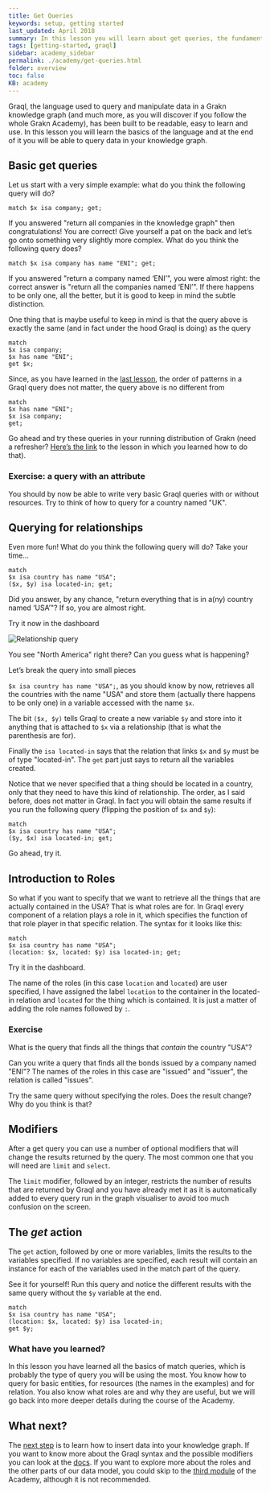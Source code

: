 ```yaml
---
title: Get Queries
keywords: setup, getting started
last_updated: April 2018
summary: In this lesson you will learn about get queries, the fundamental query type used to explore Grakn Knowledge bases
tags: [getting-started, graql]
sidebar: academy_sidebar
permalink: ./academy/get-queries.html
folder: overview
toc: false
KB: academy
---
```


Graql, the language used to query and manipulate data in a Grakn knowledge graph (and much more, as you will discover if you follow the whole Grakn Academy), has been built to be readable, easy to learn and use. In this lesson you will learn the basics of the language and at the end of it you will be able to query data in your knowledge graph.


## Basic get queries

Let us start with a very simple example: what do you think the following query will do?

 `match $x isa company; get;`

If you answered "return all companies in the knowledge graph" then congratulations! You are correct! Give yourself a pat on the back and let’s go onto something very slightly more complex. What do you think the following query does?

`match $x isa company has name "ENI"; get;`

If you answered "return a company named ‘ENI’", you were almost right: the correct answer is "return all the companies named ‘ENI’". If there happens to be only one, all the better, but it is good to keep in mind the subtle distinction.

One thing that is maybe useful to keep in mind is that the query above is exactly the same (and in fact under the hood Graql is doing) as the query


```graql
match
$x isa company;
$x has name "ENI";
get $x;
```

Since, as you have learned in the [last lesson](/academy/graql-intro.html), the order of patterns in a Graql query does not matter, the query above is no different from

```graql
match
$x has name "ENI";
$x isa company;
get;
```

Go ahead and try these queries in your running distribution of Grakn (need a refresher? [Here’s the link](/academy/setup.html) to the lesson in which you learned how to do that).


### Exercise: a query with an attribute
You should by now be able to write very basic Graql queries with or without resources. Try to think of how to query for a country named "UK".


## Querying for relationships
Even more fun! What do you think the following query will do? Take your time…

```graql
match
$x isa country has name "USA";
($x, $y) isa located-in; get;
```

Did you answer, by any chance, "return everything that is in a(ny) country named ‘USA’"? If so, you are almost right.

Try it now in the dashboard

  ![Relationship query](/images/academy/2-graql/relationship-query.png)

You see "North America" right there? Can you guess what is happening?

Let’s break the query into small pieces

`$x isa country has name "USA";`, as you should know by now, retrieves all the countries with the name "USA" and store them (actually there happens to be only one) in a variable accessed with the name `$x`.

The bit `($x, $y)` tells Graql to create a new variable `$y` and store into it anything that is attached to `$x` via a relationship (that is what the parenthesis are for).

Finally the `isa located-in` says that the relation that links `$x` and `$y` must be of type "located-in". The `get` part just says to return all the variables created.

Notice that we never specified that a thing should be located in a country, only that they need to have this kind of relationship. The order, as I said before, does not matter in Graql. In fact you will obtain the same results if you run the following query (flipping the position of `$x` and `$y`):

```graql
match
$x isa country has name "USA";
($y, $x) isa located-in; get;
```

Go ahead, try it.


## Introduction to Roles
So what if you want to specify that we want to retrieve all the things that are actually contained in the USA? That is what roles are for. In Graql every component of a relation plays a role in it, which specifies the function of that role player in that specific relation. The syntax for it looks like this:

```graql
match
$x isa country has name "USA";
(location: $x, located: $y) isa located-in; get;
```

Try it in the dashboard.

The name of the roles (in this case `location` and `located`) are user specified, I have assigned the label `location` to the container in the located-in relation and `located` for the thing which is contained. It is just a matter of adding the role names followed by `:`.

### Exercise
What is the query that finds all the things that _contain_ the country "USA"?

Can you write a query that finds all the bonds issued by a company named "ENI"? The names of the roles in this case are "issued" and "issuer", the relation is called "issues".

Try the same query without specifying the roles. Does the result change? Why do you think is that?


## Modifiers
After a get query you can use a number of optional modifiers that will change the results returned by the query. The most common one that you will need are `limit` and `select`.

The `limit` modifier, followed by an integer, restricts the number of results that are returned by Graql and you have already met it as it is automatically added to every query run in the graph visualiser to avoid too much confusion on the screen.


## The _get_ action
The `get` action, followed by one or more variables, limits the results to the variables specified. If no variables are specified, each result will contain an instance for each of the variables used in the match part of the query.

See it for yourself! Run this query and notice the different results with the same query without the `$y` variable at the end.

```graql
match
$x isa country has name "USA";
(location: $x, located: $y) isa located-in;
get $y;
```


### What have you learned?
In this lesson you have learned all the basics of match queries, which is probably the type of query you will be using the most. You know how to query for basic entities, for resources (the names in the examples) and for relation. You also know what roles are and why they are useful, but we will go back into more deeper details during the course of the Academy.


## What next?
The [next step](./insert-delete-queries.html) is to learn how to insert data into your knowledge graph. If you want to know more about the Graql syntax and the possible modifiers you can look at the [docs](../index.html). If you want to explore more about the roles and the other parts of our data model, you could skip to the [third module](./schema-elements.html) of the Academy, although it is not recommended.
